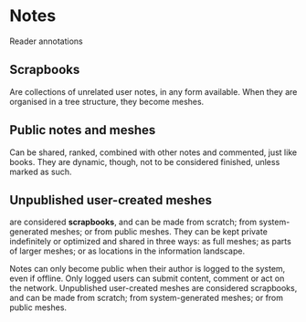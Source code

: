 # Notes
Reader annotations

## Scrapbooks
Are collections of unrelated user notes, in any form available. When they are organised in a tree structure, they become meshes.

## Public notes and meshes
Can be shared, ranked, combined with other notes and commented, just like books. They are dynamic, though, not to be considered finished, unless marked as such.

## Unpublished user-created meshes
are considered **scrapbooks**, and can be made from scratch; from system-generated meshes; or from public meshes. They can be kept private indefinitely or optimized and shared in three ways: as full meshes; as parts of larger meshes; or as locations in the information landscape.

Notes can only become public when their author is logged to the system, even if offline. Only logged users can submit content, comment or act on the network.   Unpublished user-created meshes are considered scrapbooks, and can be made from scratch; from system-generated meshes; or from public meshes.
